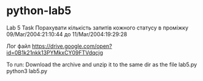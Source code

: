 # python-lab5

Lab 5 Task
Порахувати кількість запитів кожного статусу в проміжку 09/Mar/2004:21:10:44 до 11/Mar/2004:19:29:28

Лог файл
https://drive.google.com/open?id=0B1k21nkk13PYMkxCY09FTVdqcjg

To run:
Download the archive and unzip it to the same dir as the file lab5.py
python3 lab5.py
